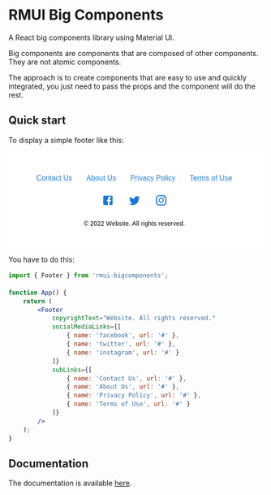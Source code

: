 # RMUI Big Components

A React big components library using Material UI.

Big components are components that are composed of other components. They are not atomic components.

The approach is to create components that are easy to use and quickly integrated, you just need to pass the props and the component will do the rest.

## Quick start

To display a simple footer like this:

![Footer example](docs/images/footer_example.png)

You have to do this:

```jsx
import { Footer } from 'rmui-bigcomponents';

function App() {
    return (
        <Footer
            copyrightText="Website. All rights reserved."
            socialMediaLinks={[
                { name: 'facebook', url: '#' },
                { name: 'twitter', url: '#' },
                { name: 'instagram', url: '#' }
            ]}
            subLinks={[
                { name: 'Contact Us', url: '#' },
                { name: 'About Us', url: '#' },
                { name: 'Privacy Policy', url: '#' },
                { name: 'Terms of Use', url: '#' }
            ]}
        />
    );
}
```

## Documentation

The documentation is available [here](https://main--637c8ead61fbd5154eb39892.chromatic.com/).
